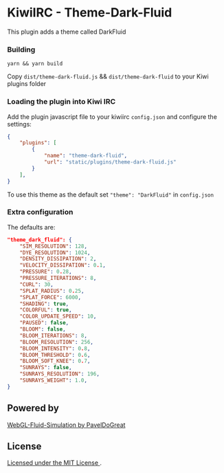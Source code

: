# KiwiIRC - Theme-Dark-Fluid

This plugin adds a theme called DarkFluid

### Building
~~~shell
yarn && yarn build
~~~

Copy `dist/theme-dark-fluid.js` && `dist/theme-dark-fluid` to your Kiwi plugins folder

### Loading the plugin into Kiwi IRC
Add the plugin javascript file to your kiwiirc `config.json` and configure the settings:

```json
{
    "plugins": [
        {
            "name": "theme-dark-fluid",
            "url": "static/plugins/theme-dark-fluid.js"
        }
    ],
}
```

To use this theme as the default set `"theme": "DarkFluid"` in `config.json`


### Extra configuration

The defaults are:
~~~json
"theme_dark_fluid": {
    "SIM_RESOLUTION": 128,
    "DYE_RESOLUTION": 1024,
    "DENSITY_DISSIPATION": 2,
    "VELOCITY_DISSIPATION": 0.1,
    "PRESSURE": 0.28,
    "PRESSURE_ITERATIONS": 8,
    "CURL": 30,
    "SPLAT_RADIUS": 0.25,
    "SPLAT_FORCE": 6000,
    "SHADING": true,
    "COLORFUL": true,
    "COLOR_UPDATE_SPEED": 10,
    "PAUSED": false,
    "BLOOM": false,
    "BLOOM_ITERATIONS": 8,
    "BLOOM_RESOLUTION": 256,
    "BLOOM_INTENSITY": 0.8,
    "BLOOM_THRESHOLD": 0.6,
    "BLOOM_SOFT_KNEE": 0.7,
    "SUNRAYS": false,
    "SUNRAYS_RESOLUTION": 196,
    "SUNRAYS_WEIGHT": 1.0,
}
~~~

## Powered by

[WebGL-Fluid-Simulation by PavelDoGreat](https://github.com/PavelDoGreat/WebGL-Fluid-Simulation)

## License

[ Licensed under the MIT License ](LICENSE).
